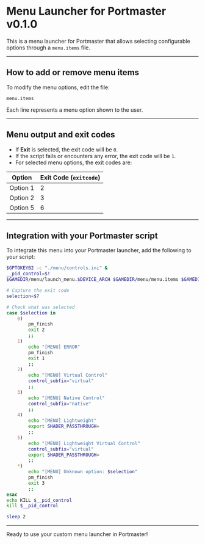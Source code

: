 # Menu Launcher for Portmaster v0.1.0

This is a menu launcher for Portmaster that allows selecting configurable options through a `menu.items` file.

---

## How to add or remove menu items

To modify the menu options, edit the file:

```
menu.items
```

Each line represents a menu option shown to the user.

---

## Menu output and exit codes

- If **Exit** is selected, the exit code will be `0`.
- If the script fails or encounters any error, the exit code will be `1`.
- For selected menu options, the exit codes are:

| Option       | Exit Code (`exitcode`) |
|--------------|-----------------------|
| Option 1     | 2                     |
| Option 2     | 3                     |
| Option 5     | 6                     |

---

## Integration with your Portmaster script

To integrate this menu into your Portmaster launcher, add the following to your script:

```bash
$GPTOKEYB2 -c "./menu/controls.ini" &
__pid_control=$!
$GAMEDIR/menu/launch_menu.$DEVICE_ARCH $GAMEDIR/menu/menu.items $GAMEDIR/menu/FiraCode-Regular.ttf

# Capture the exit code
selection=$?

# Check what was selected
case $selection in
    0)
        pm_finish
        exit 2
        ;;
    1)
        echo "[MENU] ERROR"
        pm_finish
        exit 1
        ;;
    2)
        echo "[MENU] Virtual Control"
        control_subfix="virtual"
        ;;
    3)
        echo "[MENU] Native Control"
        control_subfix="native"
        ;;
    4)
        echo "[MENU] Lightweight"
        export SHADER_PASSTHROUGH=
        ;;
    5)
        echo "[MENU] Lightweight Virtual Control"
        control_subfix="virtual"
        export SHADER_PASSTHROUGH=
        ;;
    *)
        echo "[MENU] Unknown option: $selection"
        pm_finish
        exit 3
        ;;
esac
echo KILL $__pid_control
kill $__pid_control

sleep 2
```

---

Ready to use your custom menu launcher in Portmaster!

